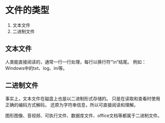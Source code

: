 # 文件的类型
1. 文本文件
2. 二进制文件 

## 文本文件
人类能直接阅读的，通常一行一行处理，每行以换行符“\n”结尾。
例如：Windows中的txt、log、ini等。

## 二进制文件
事实上，文本文件在磁盘上也是以二进制形式存储的。
只是在读取和查看时使用正确的编码方式解码，
还原为字符串信息，所以可直接阅读和理解。

图形图像、音视频、可执行文件、数据库文件、office文档等都属于二进制文件。  
